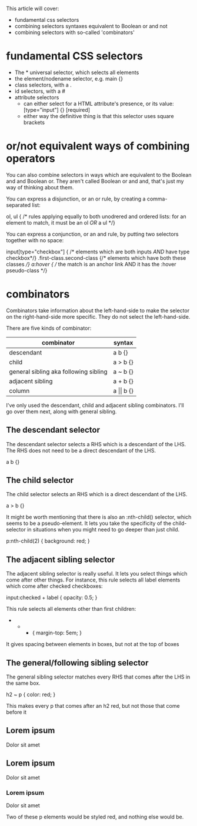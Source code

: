This article will cover:

- fundamental css selectors
- combining selectors syntaxes equivalent to Boolean or and not
- combining selectors with so-called 'combinators'


# fundamental CSS selectors
- The * universal selector, which selects all elements
- the element/nodename selector, e.g. main {}
- class selectors, with a .
- id selectors, with a #
- attribute selectors
  - can either select for a HTML attribute's presence, or its value:
  [type="input"] {}
  [required]
  - either way the definitive thing is that this selector uses square brackets


# or/not equivalent ways of combining operators
You can also combine selectors in ways which are equivalent to the Boolean and and Boolean or. They aren't called Boolean or and and, that's just my way of thinking about them.

You can express a disjunction, or an or rule, by creating a comma-separated list:

  ol, ul { /* rules applying equally to both unodrered and ordered lists: for an element to match, it must be an ol *OR* a ul */}

You can express a conjunction, or an and rule, by putting two selectors together with no space:

  input[type="checkbox"] { /* elements which are both inputs *AND* have type checkbox*/}
  .first-class.second-class {/* elements which have both these classes */}
  a:hover { /* the match is an anchor link AND it has the :hover pseudo-class */}

# combinators

Combinators take information about the left-hand-side to make the selector on the right-hand-side more specific. They do not select the left-hand-side. 

There are five kinds of combinator:

| combinator | syntax |
| ----- | ------ |
|descendant  | a b {}  |
| child | a > b {}|
|general sibling aka following sibling  | a ~ b  {} |
|adjacent sibling |  a + b {} |
|column |  a \|\| b {}|

I've only used the descendant, child and adjacent sibling combinators. I'll go over them next, along with general sibling.

## The descendant selector
The descendant selector selects a RHS which is a descendant of the LHS. The RHS does not need to be a direct descendant of the LHS. 

  a b {}

## The child selector
The child selector selects an RHS which is a direct descendant of the LHS.

  a > b {}

It might be worth mentioning that there is also an :nth-child() selector, which seems to be a pseudo-element. It lets you take the specificity of the child-selector in situations when you might need to go deeper than just child.  

  p:nth-child(2) {
    background: red;
  }

## The adjacent sibling selector
The adjacent sibling selector is really useful. It lets you select things which come after other things. For instance, this rule selects all label elements which come after checked checkboxes:

  input:checked + label {
    opacity: 0.5;
  }

This rule selects all elements other than first children:

  * + * {
    margin-top: 5em;
  }

It gives spacing between elements in boxes, but not at the top of boxes

## The general/following sibling selector
The general sibling selector matches every RHS that comes after the LHS in the same box.

  h2 ~ p {
    color: red;
  }

This makes every p that comes after an h2 red, but not those that come before it

  <article> 
    <h1>Lorem ipsum</h1> 
    <p>Dolor sit amet</p> 
    <h2>Lorem ipsum</h2> 
    <p>Dolor sit amet</p> 
    <h3>Lorem ipsum</h3> 
    <p>Dolor sit amet</p>
  </article>

Two of these p elements would be styled red, and nothing else would be. 